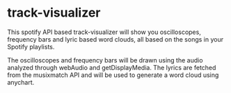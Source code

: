 # track-visualizer

This spotify API based track-visualizer will show you oscilloscopes, frequency bars and lyric based word clouds, all based on the songs in your Spotify playlists.

The oscilloscopes and frequency bars will be drawn using the audio analyzed through webAudio and getDisplayMedia. The lyrics are fetched from the musixmatch API and will be used to generate a word cloud using anychart.


  
